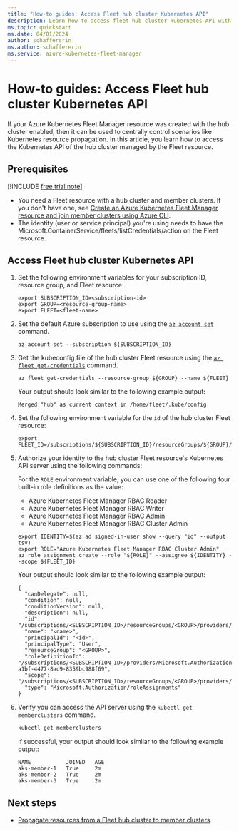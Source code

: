 ```yaml
---
title: "How-to guides: Access Fleet hub cluster Kubernetes API"
description: Learn how to access fleet hub cluster kubernetes API with Azure Kubernetes Fleet Manager.
ms.topic: quickstart
ms.date: 04/01/2024
author: schaffererin
ms.author: schaffererin
ms.service: azure-kubernetes-fleet-manager
---
```


# How-to guides: Access Fleet hub cluster Kubernetes API

If your Azure Kubernetes Fleet Manager resource was created with the hub cluster enabled, then it can be used to centrally control scenarios like Kubernetes resource propagation. In this article, you learn how to access the Kubernetes API of the hub cluster managed by the Fleet resource.

## Prerequisites

[!INCLUDE [free trial note](~/reusable-content/ce-skilling/azure/includes/quickstarts-free-trial-note.md)]

* You need a Fleet resource with a hub cluster and member clusters. If you don't have one, see [Create an Azure Kubernetes Fleet Manager resource and join member clusters using Azure CLI](./access-fleet-hub-cluster-kubernetes-api.md).
* The identity (user or service principal) you're using needs to have the Microsoft.ContainerService/fleets/listCredentials/action on the Fleet resource.

## Access Fleet hub cluster Kubernetes API

1. Set the following environment variables for your subscription ID, resource group, and Fleet resource:

    ```azurecli-interactive
    export SUBSCRIPTION_ID=<subscription-id>
    export GROUP=<resource-group-name>
    export FLEET=<fleet-name>
    ```

2. Set the default Azure subscription to use using the [`az account set`][az-account-set] command.

    ```azurecli-interactive
    az account set --subscription ${SUBSCRIPTION_ID}
    ```

3. Get the kubeconfig file of the hub cluster Fleet resource using the [`az fleet get-credentials`][az-fleet-get-credentials] command.

    ```azurecli-interactive
    az fleet get-credentials --resource-group ${GROUP} --name ${FLEET}
    ```

   Your output should look similar to the following example output:

    ```output
    Merged "hub" as current context in /home/fleet/.kube/config
    ```

4. Set the following environment variable for the `id` of the hub cluster Fleet resource:

    ```azurecli-interactive
    export FLEET_ID=/subscriptions/${SUBSCRIPTION_ID}/resourceGroups/${GROUP}/providers/Microsoft.ContainerService/fleets/${FLEET}
    ```

5. Authorize your identity to the hub cluster Fleet resource's Kubernetes API server using the following commands:

   For the `ROLE` environment variable, you can use one of the following four built-in role definitions as the value:

    * Azure Kubernetes Fleet Manager RBAC Reader
    * Azure Kubernetes Fleet Manager RBAC Writer
    * Azure Kubernetes Fleet Manager RBAC Admin
    * Azure Kubernetes Fleet Manager RBAC Cluster Admin

    ```azurecli-interactive
    export IDENTITY=$(az ad signed-in-user show --query "id" --output tsv)
    export ROLE="Azure Kubernetes Fleet Manager RBAC Cluster Admin"
    az role assignment create --role "${ROLE}" --assignee ${IDENTITY} --scope ${FLEET_ID}
    ```

   Your output should look similar to the following example output:

    ```output
    {
      "canDelegate": null,
      "condition": null,
      "conditionVersion": null,
      "description": null,
      "id": "/subscriptions/<SUBSCRIPTION_ID>/resourceGroups/<GROUP>/providers/Microsoft.ContainerService/fleets/<FLEET>/providers/Microsoft.Authorization/roleAssignments/<assignment>",
      "name": "<name>",
      "principalId": "<id>",
      "principalType": "User",
      "resourceGroup": "<GROUP>",
      "roleDefinitionId": "/subscriptions/<SUBSCRIPTION_ID>/providers/Microsoft.Authorization/roleDefinitions/18ab4d3d-a1bf-4477-8ad9-8359bc988f69",
      "scope": "/subscriptions/<SUBSCRIPTION_ID>/resourceGroups/<GROUP>/providers/Microsoft.ContainerService/fleets/<FLEET>",
      "type": "Microsoft.Authorization/roleAssignments"
    }
    ```

6. Verify you can access the API server using the `kubectl get memberclusters` command.

    ```bash
    kubectl get memberclusters
    ```

   If successful, your output should look similar to the following example output:

    ```output
    NAME           JOINED   AGE
    aks-member-1   True     2m
    aks-member-2   True     2m
    aks-member-3   True     2m
    ```

## Next steps

* [Propagate resources from a Fleet hub cluster to member clusters](./quickstart-resource-propagation.md).

<!-- LINKS --->
[fleet-apispec]: https://github.com/Azure/fleet/blob/main/docs/api-references.md
[troubleshooting-guide]: https://github.com/Azure/fleet/blob/main/docs/troubleshooting/README.md
[az-fleet-get-credentials]: /cli/azure/fleet#az-fleet-get-credentials
[az-account-set]: /cli/azure/account#az-account-set
